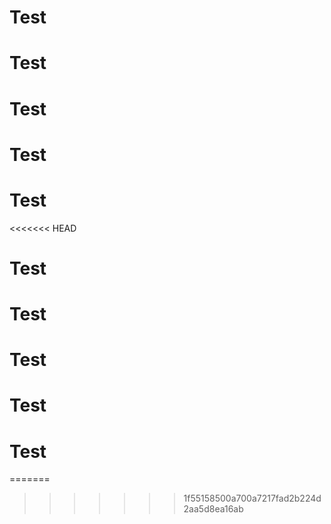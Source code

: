 # Test

# Test
# Test
# Test
# Test
<<<<<<< HEAD
# Test
# Test
# Test
# Test
# Test
=======
>>>>>>> 1f55158500a700a7217fad2b224d2aa5d8ea16ab
